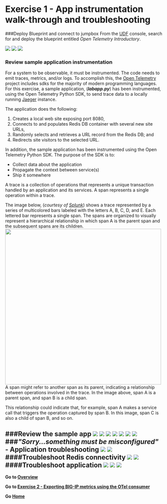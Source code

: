 
Exercise 1 - App instrumentation walk-through and troubleshooting
============================================================================
###Deploy Blueprint and connect to jumpbox
From the [UDF](https://udf.f5.com/blueprints) console, search for and deploy the blueprint entitled *Open Telemetry Introductory*.

<img src="../images/Picture1.png">
<img src="../images/Picture2.png">
<img src="../images/Picture3.png">

### Review sample application instrumentation
For a system to be observable, it must be instrumented. The code needs to emit traces, metrics, and/or logs.  To accomplish this, the [Open Telemetry](https://opentelemetry.io/) project includes sdks for the majority of modern programming languages.  For this exercise, a sample application, (***labapp.py***) has been instrumented, using the Open Telemetry Python SDK, to send trace data to a locally running [Jaeger](https://www.jaegertracing.io/) instance.

The application does the following:
1. Creates a local web site exposing port 8080,
2. Connects to and populates Redis DB container with several new site URLs,
3. Randomly selects and retrieves a URL record from the Redis DB; and
4. Redirects site visitors to the selected URL.

In addition, the sample application has been instrumented using the Open Telemetry Python SDK.  The purpose of the SDK is to:
- Collect data about the application
- Propagate the context between service(s)
- Ship it somewhere

A trace is a collection of operations that represents a unique transaction handled by an application and its services. A span represents a single operation within a trace.  

The image below, (*courtesy of [Splunk](https://docs.splunk.com/Observability/apm/apm-spans-traces/traces-spans.html#:~:text=What%20are%20traces%20and%20spans,single%20operation%20within%20a%20trace.)*) shows a trace represented by a series of multicolored bars labeled with the letters A, B, C, D, and E. Each lettered bar represents a single span. The spans are organized to visually represent a hierarchical relationship in which span A is the parent span and the subsequent spans are its children.
<img src="../images/span.png" width="500">
A span might refer to another span as its parent, indicating a relationship between operations involved in the trace. In the image above, span A is a parent span, and span B is a child span. 

This relationship could indicate that, for example, span A makes a service call that triggers the operation captured by span B. In this image, span C is also a child of span B, and so on.

###Review the sample app
<img src="../images/Picture4.png">
<img src="../images/Picture5.png">
<img src="../images/Picture6.png">
<img src="../images/Picture7.png">
<img src="../images/Picture8.png">
<img src="../images/Picture9.png">
<img src="../images/Picture10.png">
###*"Sorry...something must be misconfigured"* - Application troubleshooting
<img src= "../images/Picture11.png">
<img src="../images/Picture12.png">
####Troubleshoot Redis connectivity
<img src="../images/Picture13.png">
<img src="../images/Picture14.png">
####Troubleshoot application
<img src="../images/Picture15.png">
<img src="../images/Picture16.png">
<img src="../images/Picture17.png">
---
**Go to [Overview](overview.md)**

**Go to [Exercise 2 - Exporting BIG-IP metrics using the OTel consumer](ex2.md)**

**Go [Home](https://github.com/f5businessdevelopment/bdOtelLab)**
